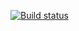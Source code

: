 [![Build status](https://ci.appveyor.com/api/projects/status/4dkuj0ut8lqakrg6?svg=true)](https://ci.appveyor.com/project/supernatashenka/selenium)

